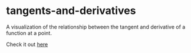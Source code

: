 # tangents-and-derivatives
A visualization of the relationship between the tangent and derivative of a function at a point.

Check it out [here](https://colab.research.google.com/drive/1etUiq1W1QpKzvmferZCyVim0WAAEKBm1?usp=sharing)
